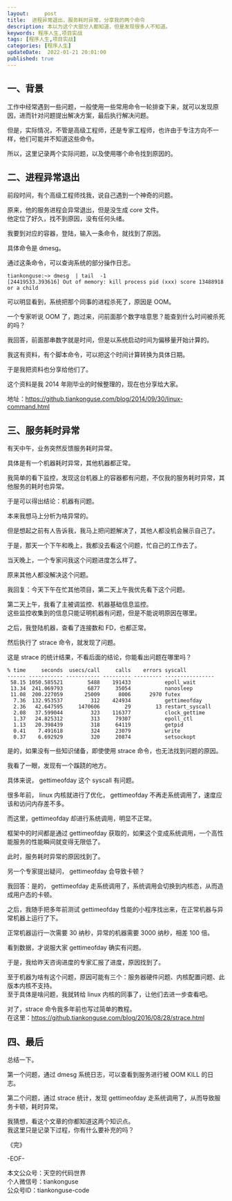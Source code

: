 ```yaml
---   
layout:     post  
title:  进程异常退出，服务耗时异常，分享我的两个命令     
description: 本以为这个大部分人都知道，但是发现很多人不知道。  
keywords: 程序人生,项目实战  
tags: [程序人生,项目实战]    
categories: [程序人生]  
updateDate:  2022-01-21 20:01:00  
published: true  
---  
```



## 一、背景  


工作中经常遇到一些问题，一般使用一些常用命令一轮排查下来，就可以发现原因，进而针对问题提出解决方案，最后执行解决问题。  


但是，实际情况，不管是高级工程师，还是专家工程师，也许由于专注方向不一样，他们可能并不知道这些命令。  


所以，这里记录两个实际问题，以及使用哪个命令找到原因的。  


## 二、进程异常退出  


前段时间，有个高级工程师找我，说自己遇到一个神奇的问题。  


原来，他的服务进程会异常退出，但是没生成 core 文件。  
他定位了好久，找不到原因，没有任何头绪。  


我要到对应的容器，登陆，输入一条命令，就找到了原因。  


具体命令是 dmesg。  


通过这条命令，可以查询系统的部分操作日志。  


```
tiankonguse:~> dmesg  | tail  -1
[24419533.393616] Out of memory: kill process pid (xxx) score 13488918 or a child
```

可以明显看到，系统把那个同事的进程杀死了，原因是 OOM。  


一个专家听说 OOM 了，跑过来，问前面那个数字啥意思？能查到什么时间被杀死的吗？  


我回答，前面那串数字就是时间，但是以系统启动时间为偏移量开始计算的。  


我这有资料，有个脚本命令，可以把这个时间计算转换为具体日期。  


于是我把资料也分享给他们了。  


这个资料是我 2014 年刚毕业的时候整理的，现在也分享给大家。  


地址：https://github.tiankonguse.com/blog/2014/09/30/linux-command.html  


## 三、服务耗时异常  


有天中午，业务突然反馈服务耗时异常。  


具体是有一个机器耗时异常，其他机器都正常。  


我简单的看下监控，发现这台机器上的容器都有问题，不仅我的服务耗时异常，其他服务的耗时也异常。  


于是可以得出结论：机器有问题。  


本来我想马上分析为啥异常的。  


但是想起之前有人告诉我，我马上把问题解决了，其他人都没机会展示自己了。  


于是，那天一个下午和晚上，我都没去看这个问题，忙自己的工作去了。  


当天晚上，一个专家问我这个问题进度怎么样了。  


原来其他人都没解决这个问题。  


我回复：今天下午在忙其他项目，第二天上午我优先看下这个问题。  


第二天上午，我看了主被调监控、机器基础信息监控。  
这些监控收集到的信息只能证明机器有问题，但是不能说明原因在哪里。  


之后，我登陆机器，查看了连接数和 FD，也都正常。  


然后执行了 strace 命令，就发现了问题。  



这是 strace 的统计结果，不看后面的结论，你能看出问题在哪里吗？  



```
% time     seconds  usecs/call     calls    errors syscall
------ ----------- ----------- --------- --------- ----------------
 58.15 1050.585521        5488    191433           epoll_wait
 13.34  241.069793        6877     35054           nanosleep
 11.08  200.227059       25009      8006      2970 futex
  7.36  132.953537         312    424934           gettimeofday
  2.36   42.647595     1470606        29        13 restart_syscall
  2.08   37.599044         323    116377           clock_gettime
  1.37   24.825312         313     79307           epoll_ctl
  1.13   20.398439         318     64119           getpid
  0.41    7.491618         324     23079           write
  0.37    6.692929         320     20874           setsockopt
```


是的，如果没有一些知识储备，即使使用 strace 命令，也无法找到问题的原因。  


我看了一眼，发现有一个蹊跷的地方。  


具体来说， gettimeofday 这个 syscall 有问题。  


很多年前， linux 内核就进行了优化， gettimeofday 不再走系统调用了，速度应该和访问内存差不多。  


而这里，gettimeofday 却进行系统调用，明显不正常。  


框架中的时间都是通过 gettimeofday 获取的，如果这个变成系统调用，一个高性能服务的性能瞬间就变得无限低了。  


此时，服务耗时异常的原因找到了。  


另一个专家提出疑问， gettimeofday 会导致卡顿？  


我回答：是的， gettimeofday 走系统调用了，系统调用会切换到内核态，从而造成用户态的卡顿。  


之后，我随手把多年前测试 gettimeofday 性能的小程序找出来，在正常机器与异常机器上运行了下。  


正常机器运行一次需要 30 纳秒，异常的机器需要 3000 纳秒，相差 100 倍。  


看到数据，才说服大家 gettimeofday 确实有问题。  


于是，我给昨天咨询进度的专家汇报了进度，原因找到了。  


至于机器为啥有这个问题，原因可能有三个：服务器硬件问题、内核配置问题、此版本内核不支持。  
至于具体是啥问题，我就转给 linux 内核的同事了，让他们去进一步查看吧。  


对了，strace 命令我多年前也写过简单的教程。  
在这里：https://github.tiankonguse.com/blog/2016/08/28/strace.html  

## 四、最后  


总结一下。  


第一个问题，通过 dmesg 系统日志，可以查看到服务进行被 OOM KILL 的日志。  


第二个问题，通过 strace 统计，发现 gettimeofday 走系统调用了，从而导致服务卡顿，耗时异常。  


我猜想，看这个文章的你都知道这两个知识点。  
我这里只是记录下过程，你有什么要补充的吗？  



《完》  


-EOF-  



本文公众号：天空的代码世界  
个人微信号：tiankonguse  
公众号ID：tiankonguse-code  
  

